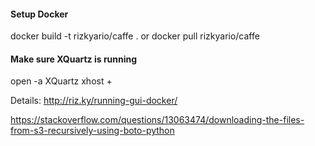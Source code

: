 #### Setup Docker
docker build -t rizkyario/caffe .
or
docker pull rizkyario/caffe

#### Make sure XQuartz is running
open -a XQuartz
xhost +

Details: http://riz.ky/running-gui-docker/



https://stackoverflow.com/questions/13063474/downloading-the-files-from-s3-recursively-using-boto-python

